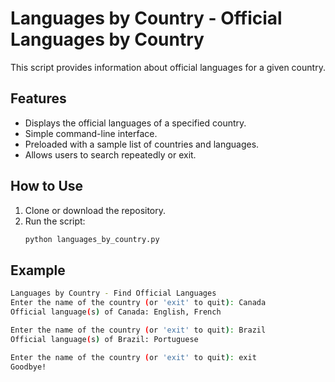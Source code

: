 # Languages by Country - Official Languages by Country

This script provides information about official languages for a given country.

## Features

- Displays the official languages of a specified country.
- Simple command-line interface.
- Preloaded with a sample list of countries and languages.
- Allows users to search repeatedly or exit.

## How to Use

1. Clone or download the repository.
2. Run the script:
   ```bash
   python languages_by_country.py

## Example

```bash
Languages by Country - Find Official Languages
Enter the name of the country (or 'exit' to quit): Canada
Official language(s) of Canada: English, French

Enter the name of the country (or 'exit' to quit): Brazil
Official language(s) of Brazil: Portuguese

Enter the name of the country (or 'exit' to quit): exit
Goodbye!
```
